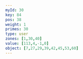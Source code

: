 ```yaml
---
myId: 30
key: 84
pos: 38
weight: 1
primes: 30
type: user
zones: [1,30,40]
value: [113,4,-1,0]
object: [7,27,29,39,42,45,53,60]
---
```

